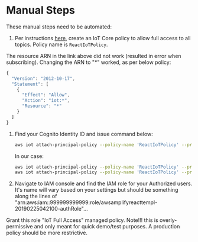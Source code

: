 # Manual Steps

These manual steps need to be automated: 

1. Per instructions [here](https://aws-amplify.github.io/docs/js/pubsub), create an IoT Core policy to allow full access to all topics. Policy name is ```ReactIoTPolicy```.

The resource ARN in the link above did not work (resulted in error when subscribing). Changing the ARN to "*" worked, as per below policy:

```js
{
  "Version": "2012-10-17",
  "Statement": [
    {
      "Effect": "Allow",
      "Action": "iot:*",
      "Resource": "*"
    }
  ]
}
```

1. Find your Cognito Identity ID and issue command below:

    ```sh
    aws iot attach-principal-policy --policy-name 'ReactIoTPolicy' --principal '<YOUR_COGNITO_IDENTITY_ID>'
    ```

    In our case: 

    ```sh
    aws iot attach-principal-policy --policy-name 'ReactIoTPolicy' --principal 'us-east-1:511946f4-801d-4211-9e90-6b264d3aa290'
    aws iot attach-principal-policy --policy-name 'ReactIoTPolicy' --principal 'us-east-1:1226dd09-0634-4b6c-a0ce-2308ceaa4443'
    ```

1. Navigate to IAM console and find the IAM role for your Authorized users. It's name will vary based on your settings but should be something along the lines of "arn:aws:iam::999999999999:role/awsamplifyreacttempl-20190225042100-authRole"...

Grant this role "IoT Full Access" managed policy. Note!!! this is overly-permissive and only meant for quick demo/test purposes. A production policy should be more restrictive.